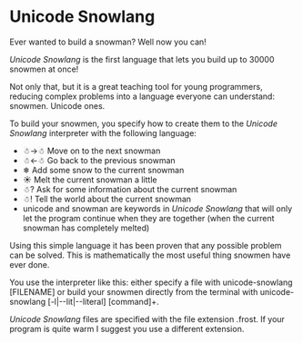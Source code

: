# Unicode Snowlang

Ever wanted to build a snowman? Well now you can!

_Unicode Snowlang_ is the first language that lets you build up to 30000 snowmen at once!

Not only that, but it is a great teaching tool for young programmers, reducing complex problems
into a language everyone can understand: snowmen. Unicode ones.

To build your snowmen, you specify how to create them to the _Unicode Snowlang_ interpreter with
the following language:

- ☃->☃ Move on to the next snowman
- ☃<-☃ Go back to the previous snowman
- ❄ Add some snow to the current snowman
- ☀ Melt the current snowman a little
- ☃? Ask for some information about the current snowman
- ☃! Tell the world about the current snowman
- unicode and snowman are keywords in _Unicode Snowlang_ that will only let the program continue when
	they are together (when the current snowman has completely melted)

Using this simple language it has been proven that any possible problem can be solved. This is
mathematically the most useful thing snowmen have ever done.

You use the interpreter like this: either specify a file with unicode-snowlang \[FILENAME\] or build
your snowmen directly from the terminal with unicode-snowlang \[-l|--lit|--literal\] \[command\]+.

_Unicode Snowlang_ files are specified with the file extension .frost. If your program is quite warm
I suggest you use a different extension.
